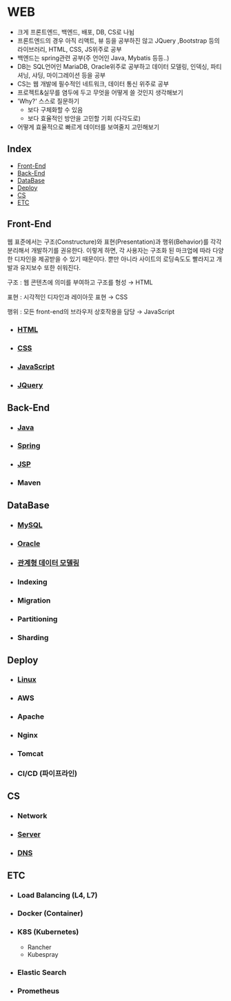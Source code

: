 # WEB

- 크게 프론트엔드, 백엔드, 배포, DB, CS로 나뉨
- 프론트엔드의 경우 아직 리액트, 뷰 등을 공부하진 않고 JQuery ,Bootstrap 등의 라이브러리, HTML, CSS, JS위주로 공부
- 백엔드는 spring관련 공부(주 언어인 Java, Mybatis 등등..) 
- DB는 SQL언어인 MariaDB, Oracle위주로 공부하고 데이터 모델링, 인덱싱, 파티셔닝, 샤딩, 마이그레이션 등을 공부
- CS는 웹 개발에 필수적인 네트워크, 데이터 통신 위주로 공부
- 프로젝트&실무를 염두에 두고 무엇을 어떻게 쓸 것인지 생각해보기 
- 'Why?' 스스로 질문하기
  - 보다 구체화할 수 있음
  - 보다 효율적인 방안을 고민할 기회 (다각도로)
- 어떻게 효율적으로 빠르게 데이터를 보여줄지 고민해보기



## Index

- [Front-End](#Front-End)
- [Back-End](#Back-End)
- [DataBase](#DataBase)
- [Deploy](#Deploy)
- [CS](#CS)
- [ETC](#ETC)



## Front-End

 웹 표준에서는 구조(Constructure)와 표현(Presentation)과 행위(Behavior)를 각각 분리해서 개발하기를 권유한다. 이렇게 하면, 각 사용자는 구조화 된 마크업에 따라 다양한 디자인을 제공받을 수 있기 때문이다. 뿐만 아니라 사이트의 로딩속도도 빨라지고 개발과 유지보수 또한 쉬워진다.

구조 : 웹 콘텐츠에 의미를 부여하고 구조를 형성 → HTML

표현 : 시각적인 디자인과 레이아웃 표현 → CSS

행위 : 모든 front-end의 브라우저 상호작용을 담당 → JavaScript


- ### [HTML](https://github.com/jungtaeyong/WEB/blob/master/HTML.md)

- ### [CSS](https://github.com/jungtaeyong/WEB/blob/master/CSS.md)

- ### [JavaScript](https://github.com/jungtaeyong/WEB/blob/master/JavaScript.md)

- ### [JQuery](https://github.com/jungtaeyong/WEB/blob/master/JQuery.md)




## Back-End

- ### [Java](https://github.com/jungtaeyong/WEB/blob/master/Java.md)

- ### [Spring](https://github.com/jungtaeyong/WEB/blob/master/Spring.md)

- ###  [JSP](https://github.com/jungtaeyong/WEB/blob/master/JSP.md)

- ### Maven





## DataBase

- ### [MySQL](https://github.com/jungtaeyong/WEB/blob/master/MySQL.md)

- ### [Oracle](https://github.com/jungtaeyong/WEB/blob/master/Oracle.md)

- ### [관계형 데이터 모델링](https://github.com/jungtaeyong/WEB/blob/master/관계형-데이터-모델링.md)

- ### Indexing

- ### Migration

- ### Partitioning

- ### Sharding





## Deploy

- ### [Linux](https://github.com/jungtaeyong/WEB/blob/master/Linux.md)

- ### AWS

- ### Apache

- ### Nginx

- ### Tomcat

- ### CI/CD (파이프라인)



## CS

- ### Network

- ### [Server](https://github.com/jungtaeyong/WEB/blob/master/Server.md)

- ### [DNS](https://github.com/jungtaeyong/WEB/blob/master/DNS.md)




## ETC

- ### Load  Balancing (L4, L7)

- ### Docker (Container)

- ### K8S (Kubernetes)

  - Rancher
  - Kubespray

- ### Elastic Search

- ### Prometheus

  

